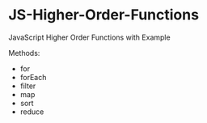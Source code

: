 # JS-Higher-Order-Functions
JavaScript Higher Order Functions with Example

Methods:
  - for
  - forEach
  - filter
  - map
  - sort
  - reduce
